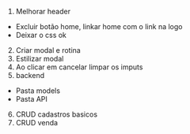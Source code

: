 1. Melhorar header
  - Excluir botão home, linkar home com o link na logo
  - Deixar o css ok
2. Criar modal e rotina
3. Estilizar modal
4. Ao clicar em cancelar limpar os imputs
5. backend
  - Pasta models
  - Pasta API
6. CRUD cadastros basicos
7. CRUD venda